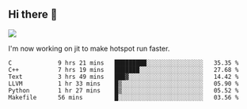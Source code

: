 


<!--
**liusy58/liusy58** is a ✨ _special_ ✨ repository because its `README.md` (this file) appears on your GitHub profile.

Here are some ideas to get you started:

- 🔭 I’m currently working on ...
- 🌱 I’m currently learning ...
- 👯 I’m looking to collaborate on ...
- 🤔 I’m looking for help with ...
- 💬 Ask me about ...
- 📫 How to reach me: ...
- 😄 Pronouns: ...
- ⚡ Fun fact: ...
-->
<!--
![](https://komarev.com/ghpvc/?username=liusy58&color=brightgreen&label=PROFILE+VIEWS)




- 🔭 I’m currently working on my .
- 📫 How to reach me:plz contact me by [email](liusy58@,ail2.sysu.edu.cn) or WeChat(LIUSIYU_58)
- 🏫 I'm an undergraduate in Sun-Yat-sen University majoring in the computer science. Expected to graduate in Spring 2021.
- 👯 I'm now interested in System such as OS, Compiler and Database. 
- 🤔 I’m looking for help with Database System.
-->

## Hi there 👋
![](https://komarev.com/ghpvc/?username=liusy58&color=brightgreen&label=PROFILE+VIEWS)



I'm now working on jit to make hotspot run faster.



 <!--START_SECTION:waka-->

```text
C             9 hrs 21 mins   █████████░░░░░░░░░░░░░░░░   35.35 %
C++           7 hrs 19 mins   ███████░░░░░░░░░░░░░░░░░░   27.68 %
Text          3 hrs 49 mins   ███▓░░░░░░░░░░░░░░░░░░░░░   14.42 %
LLVM          1 hr 33 mins    █▒░░░░░░░░░░░░░░░░░░░░░░░   05.90 %
Python        1 hr 27 mins    █▒░░░░░░░░░░░░░░░░░░░░░░░   05.52 %
Makefile      56 mins         █░░░░░░░░░░░░░░░░░░░░░░░░   03.56 %
```

<!--END_SECTION:waka-->

